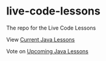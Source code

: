 # live-code-lessons
The repo for the Live Code Lessons

View [Current Java Lessons](https://youtube.com/playlist?list=PL2DoH4geuMIUW0LNNEL7yLCRN7SMuM5Yh)

Vote on [Upcoming Java Lessons](https://github.com/the-mac/live-code-lessons/issues/1)
